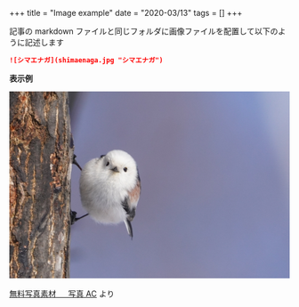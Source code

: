 +++
title = "Image example"
date = "2020-03/13"
tags = []
+++

記事の markdown ファイルと同じフォルダに画像ファイルを配置して以下のように記述します

```markdown
![シマエナガ](shimaenaga.jpg "シマエナガ")
```

**表示例**

![シマエナガ](shimaenaga.jpg "シマエナガ")

[無料写真素材   写真 AC](https://www.photo-ac.com/main/detail/3112290?title=シマエナガ) より
